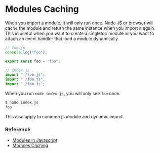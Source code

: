 # Modules Caching

When you import a module, it will only run once. Node JS or browser will cache the module and return the same instance when you import it again. This is useful when you want to create a singleton module or you want to attach an event handler that load a module dynamically.

```javascript
// foo.js
console.log("foo");

export const foo = "foo";
```

```javascript
// index.js
import "./foo.js";
import "./foo.js";
import "./foo.js";
```

When you run `node index.js`, you will only see `foo` once.

```bash
$ node index.js
foo
```

This also apply to common js module and dynamic import.

### Reference

- [Modules in Javascript](https://exploringjs.com/es6/ch_modules.html#sec_modules-in-javascript)
- [Modules Caching](https://nodejs.org/docs/latest/api/modules.html#modules:~:text=THROW%20%22not%20found%22-,Caching,-%23)
